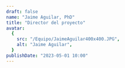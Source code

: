 ```yaml
---
draft: false
name: "Jaime Aguilar, PhD"
title: "Director del proyecto"
avatar:
  {
    src: "/Equipo/JaimeAguilar400x400.JPG",
    alt: "Jaime Aguilar",
  }
publishDate: "2023-05-01 10:00"
---
```

